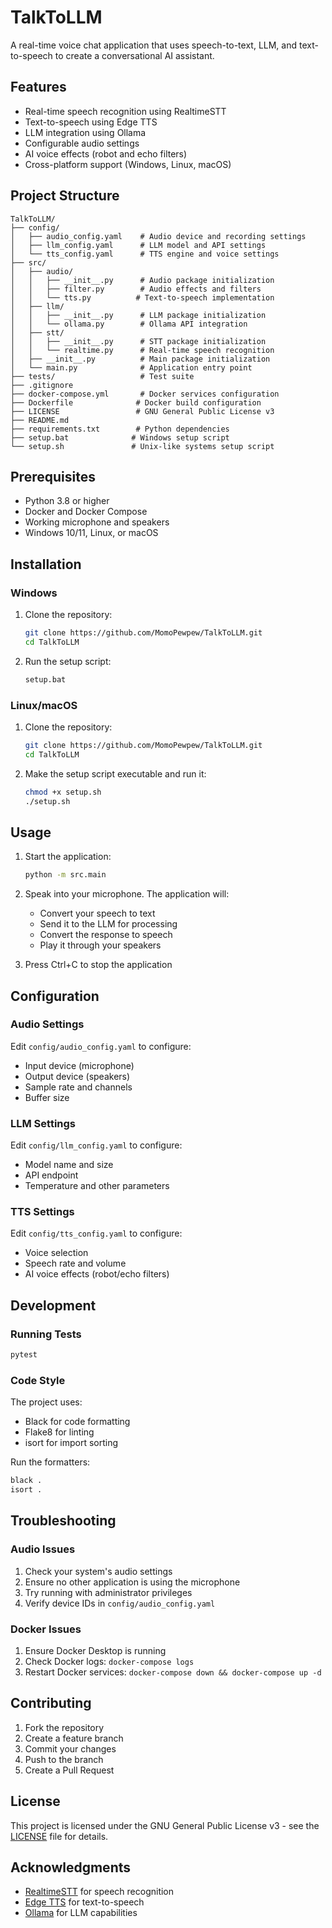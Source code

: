# TalkToLLM

A real-time voice chat application that uses speech-to-text, LLM, and text-to-speech to create a conversational AI assistant.

## Features

- Real-time speech recognition using RealtimeSTT
- Text-to-speech using Edge TTS
- LLM integration using Ollama
- Configurable audio settings
- AI voice effects (robot and echo filters)
- Cross-platform support (Windows, Linux, macOS)

## Project Structure

```
TalkToLLM/
├── config/
│   ├── audio_config.yaml    # Audio device and recording settings
│   ├── llm_config.yaml      # LLM model and API settings
│   └── tts_config.yaml      # TTS engine and voice settings
├── src/
│   ├── audio/
│   │   ├── __init__.py      # Audio package initialization
│   │   ├── filter.py        # Audio effects and filters
│   │   └── tts.py          # Text-to-speech implementation
│   ├── llm/
│   │   ├── __init__.py      # LLM package initialization
│   │   └── ollama.py        # Ollama API integration
│   ├── stt/
│   │   ├── __init__.py      # STT package initialization
│   │   └── realtime.py      # Real-time speech recognition
│   ├── __init__.py          # Main package initialization
│   └── main.py              # Application entry point
├── tests/                   # Test suite
├── .gitignore
├── docker-compose.yml       # Docker services configuration
├── Dockerfile              # Docker build configuration
├── LICENSE                 # GNU General Public License v3
├── README.md
├── requirements.txt        # Python dependencies
├── setup.bat              # Windows setup script
└── setup.sh               # Unix-like systems setup script
```

## Prerequisites

- Python 3.8 or higher
- Docker and Docker Compose
- Working microphone and speakers
- Windows 10/11, Linux, or macOS

## Installation

### Windows

1. Clone the repository:
   ```bash
   git clone https://github.com/MomoPewpew/TalkToLLM.git
   cd TalkToLLM
   ```

2. Run the setup script:
   ```bash
   setup.bat
   ```

### Linux/macOS

1. Clone the repository:
   ```bash
   git clone https://github.com/MomoPewpew/TalkToLLM.git
   cd TalkToLLM
   ```

2. Make the setup script executable and run it:
   ```bash
   chmod +x setup.sh
   ./setup.sh
   ```

## Usage

1. Start the application:
   ```bash
   python -m src.main
   ```

2. Speak into your microphone. The application will:
   - Convert your speech to text
   - Send it to the LLM for processing
   - Convert the response to speech
   - Play it through your speakers

3. Press Ctrl+C to stop the application

## Configuration

### Audio Settings

Edit `config/audio_config.yaml` to configure:
- Input device (microphone)
- Output device (speakers)
- Sample rate and channels
- Buffer size

### LLM Settings

Edit `config/llm_config.yaml` to configure:
- Model name and size
- API endpoint
- Temperature and other parameters

### TTS Settings

Edit `config/tts_config.yaml` to configure:
- Voice selection
- Speech rate and volume
- AI voice effects (robot/echo filters)

## Development

### Running Tests

```bash
pytest
```

### Code Style

The project uses:
- Black for code formatting
- Flake8 for linting
- isort for import sorting

Run the formatters:
```bash
black .
isort .
```

## Troubleshooting

### Audio Issues

1. Check your system's audio settings
2. Ensure no other application is using the microphone
3. Try running with administrator privileges
4. Verify device IDs in `config/audio_config.yaml`

### Docker Issues

1. Ensure Docker Desktop is running
2. Check Docker logs: `docker-compose logs`
3. Restart Docker services: `docker-compose down && docker-compose up -d`

## Contributing

1. Fork the repository
2. Create a feature branch
3. Commit your changes
4. Push to the branch
5. Create a Pull Request

## License

This project is licensed under the GNU General Public License v3 - see the [LICENSE](LICENSE) file for details.

## Acknowledgments

- [RealtimeSTT](https://github.com/KoljaB/RealtimeSTT) for speech recognition
- [Edge TTS](https://github.com/ganlvtech/edge-tts) for text-to-speech
- [Ollama](https://ollama.ai/) for LLM capabilities